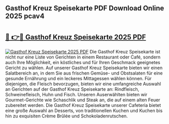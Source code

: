 ## Gasthof Kreuz Speisekarte PDF Download Online 2025 pcav4

# <h2><a href="http://gc8plg.nevu.top/?p=Gasthof+Kreuz+Speisekarte">🔗 👉🔴 Gasthof Kreuz Speisekarte 2025 PDF</a></h2>

[![Gasthof Kreuz Speisekarte 2025 PDF](https://i.imgur.com/dBaPXMq.png)](http://gc8plg.nevu.top/?p=Gasthof+Kreuz+Speisekarte)
Die Gasthof Kreuz Speisekarte ist nicht nur eine Liste von Gerichten in einem Restaurant oder Café, sondern auch Ihre Möglichkeit, ein köstliches und für Ihren Geschmack geeignetes Gericht zu wählen. Auf unserer Gasthof Kreuz Speisekarte bieten wir einen Salatbereich an, in dem Sie aus frischen Gemüse- und Obstsalaten für eine gesunde Ernährung und ein leckeres Mittagessen wählen können. Für diejenigen, die Fleisch bevorzugen, bieten wir eine umfangreiche Auswahl an Gerichten auf der Gasthof Kreuz Speisekarte an: Rindfleisch, Schweinefleisch, Huhn und Fisch. Unseren Auserwählten bieten wir Gourmet-Gerichte wie Schaschlik und Steak an, die auf einem alten Feuer zubereitet werden. Die Gasthof Kreuz Speisekarte unserer Cafeteria bietet eine große Auswahl an Desserts, von traditionellen Kuchen und Kuchen bis hin zu exquisiten Crème Brûlée und Schokoladenrutschen.

